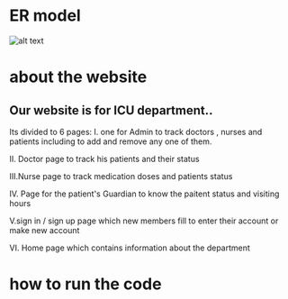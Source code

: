 # ER model 
![alt text](https://github.com/Ms850446/icu_project/blob/main/ER1%20(2).png)

# about the website
## Our website is for ICU department..
Its divided to 6 pages: 
I. one for Admin to track doctors , nurses and patients including to add and remove any one of them. 

II. Doctor page to track his patients and their status 

III.Nurse page to track medication doses and patients status

IV. Page for the patient's Guardian to know the paitent status and visiting hours 

V.sign in / sign up page which new members fill to enter their account or make new account 

VI. Home page which contains information about the department

# how to run the code  
